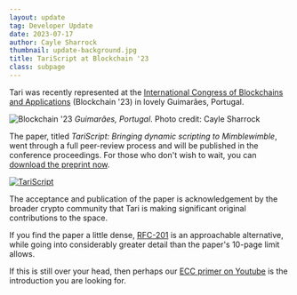 ```yaml
---
layout: update
tag: Developer Update
date: 2023-07-17
author: Cayle Sharrock
thumbnail: update-background.jpg
title: TariScript at Blockchain '23
class: subpage
---
```


Tari was recently represented at the 
[International Congress of Blockchains and Applications](https://www.blockchain-congress.net/) (Blockchain '23) in 
lovely Guimarães, Portugal.

![Blockchain '23](/assets/updates/img/guimaraes_sm.jpg)
_Guimarães, Portugal_. Photo credit: Cayle Sharrock

The paper, titled _TariScript: Bringing dynamic scripting to Mimblewimble_, went through a full peer-review process 
and will be published in the conference proceedings. For those who don't wish to wait, you can 
[download the preprint now](/assets/updates/docs/tariscript.pdf).

[![TariScript](/assets/updates/img/tariscript_paper_screenshot.png)](/assets/updates/docs/tariscript.pdf)

The acceptance and publication of the paper is acknowledgement 
by the broader crypto community that Tari is making significant original contributions to the space. 

If you find the paper a little dense, [RFC-201](https://rfc.tari.com/RFC-0201_TariScript.html) is an 
approachable alternative, while going into considerably greater detail than the paper's 10-page limit allows.

If this is still over your head, then perhaps our 
[ECC primer on Youtube](https://www.youtube.com/watch?v=69bl6dfM6jI) is
the introduction you are looking for.




